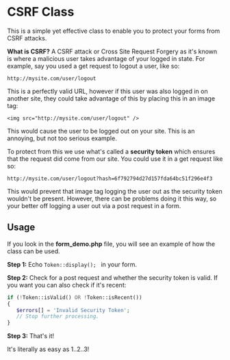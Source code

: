CSRF Class
===================
This is a simple yet effective class to enable you to protect your forms from CSRF attacks.

**What is CSRF?**
A CSRF attack or Cross Site Request Forgery as it's known is where a malicious user takes advantage of your logged in state. For example, say you used a get request to logout a user, like so:

    http://mysite.com/user/logout
This is a perfectly valid URL, however if this user was also logged in on another site, they could take advantage of this by placing this in an image tag:

    <img src="http://mysite.com/user/logout" />
This would cause the user to be logged out on your site. This is an annoying, but not too serious example. 

To protect from this we use what's called a **security token** which ensures that the request did come from our site. You could use it in a get request like so:

    http://mysite.com/user/logout?hash=6f792794d27d157fda64bc51f296e4f3
This would prevent that image tag logging the user out as the security token wouldn't be present.
However, there can be problems doing it this way, so your better off logging a user out via a post request in a form.

## Usage ##
If you look in the **form_demo.php** file, you will see an example of how the class can be used.

**Step 1:** Echo `Token::display(); ` in your form.

**Step 2:** Check for a post request and whether the security token is valid. If you want you can also check if it's recent:
 ```php
 if (!Token::isValid() OR !Token::isRecent())
 { 
	$errors[] = 'Invalid Security Token'; 
	// Stop further processing.
 }
 ```

**Step 3:** That's it!

It's literally as easy as 1..2..3!


